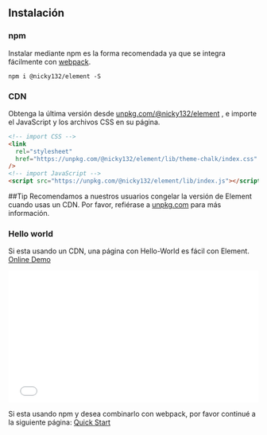 ## Instalación

### npm

Instalar mediante npm es la forma recomendada ya que se integra fácilmente con [webpack](https://webpack.js.org/).

```shell
npm i @nicky132/element -S
```

### CDN

Obtenga la última versión desde [unpkg.com/@nicky132/element](https://unpkg.com/@nicky132/element/) , e importe el JavaScript y los archivos CSS en su página.

```html
<!-- import CSS -->
<link
  rel="stylesheet"
  href="https://unpkg.com/@nicky132/element/lib/theme-chalk/index.css"
/>
<!-- import JavaScript -->
<script src="https://unpkg.com/@nicky132/element/lib/index.js"></script>
```

##Tip
Recomendamos a nuestros usuarios congelar la versión de Element cuando usas un CDN. Por favor, refiérase a [unpkg.com](https://unpkg.com) para más información.

### Hello world

Si esta usando un CDN, una página con Hello-World es fácil con Element. [Online Demo](https://codepen.io/bofeng/pen/poaEmJY)

<iframe height="265" style="width: 100%;" scrolling="no" title="Element demo" src="//codepen.io/bofeng/embed/poaEmJY/?height=265&theme-id=light&default-tab=html,result" frameborder="no" allowtransparency="true" allowfullscreen="true">
  See the Pen <a href='https://codepen.io/bofeng/pen/poaEmJY/'>Element demo</a> by hetech
  (<a href='https://codepen.io/bofeng'>@bofeng</a>) on <a href='https://codepen.io'>CodePen</a>.
</iframe>

Si esta usando npm y desea combinarlo con webpack, por favor continué a la siguiente página: [Quick Start](/#/es/component/quickstart)
